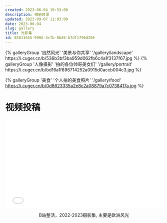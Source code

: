 ```yaml
---
created: 2023-06-04 19:53:00
description: 相册目录
updated: 2023-09-07 11:03:00
date: 2023-06-04
slug: gallery
title: 光影集
id: 85811655-990d-4cfb-8bd6-b7df1796d296
---
```


<div class="gallery-group-main">
{% galleryGroup '自然风光' '美景与你共享' '/gallery/landscape' https://i.cuger.cn/b/536b3bf3ba959d062fb6c4a1f3137f67.jpg %}
{% galleryGroup '人像摄影' '拍的各位帅哥美女们' '/gallery/portrait' https://i.cuger.cn/b/bd16a1f896714252a0915d0accb004c3.jpg %}

{% galleryGroup '美食' '个人拍的美食照片' '/gallery/food' https://i.cuger.cn/b/0d8623335a2e8c2a08879a7c0738417a.jpg %}

</div>

# 视频投稿

<div style="width: 100%; margin-top: 4px; margin-bottom: 4px;"><iframe src="//player.bilibili.com/player.html?bvid=BV1314y1Q7Jb&page=1&autoplay=0" scrolling="no" border="0" frameborder="no" framespacing="0" allowfullscreen="true" style="width: 100%; margin:0; aspect-ratio: 16/9;"> </iframe><div style="text-align: center; margin:0;"><p>B站整活，2022-2023摄影集, 主要是欧洲风光</p></div></div>
